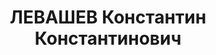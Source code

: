 ---
title: ЛЕВАШЕВ Константин Константинович
description: "Род. в 1904, г. Симферополь. Проживал: с. Туруханск. Экономист. В 1935\
  \ осужден ОСО НКВД СССР на 5 лет ссылки. \n  Арестован 16.06.1936. Обв.: к.-р. деятельность.\
  \ Приговор: ВК ВС СССР, 18.04.1937 – ВМН. Расстрелян 18.04.1937, в г. Красноярске.\
  \ \n  Реабилитирован ВК ВС СССР 08.02.1958"
---